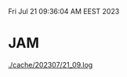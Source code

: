 Fri Jul 21 09:36:04 AM EEST 2023
# JAM
<a href='./cache/202307/21_09.log'>./cache/202307/21_09.log</a>
